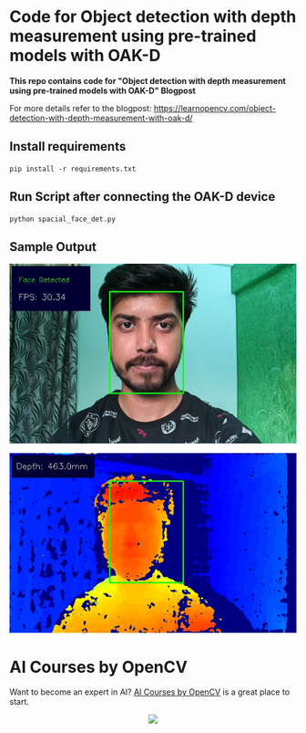 # Code for Object detection with depth measurement using pre-trained models with OAK-D

**This repo contains code for "Object detection with depth measurement using pre-trained models with OAK-D" Blogpost**


For more details refer to the blogpost: https://learnopencv.com/object-detection-with-depth-measurement-with-oak-d/

## Install requirements
```
pip install -r requirements.txt
```

## Run Script after connecting the OAK-D device
```
python spacial_face_det.py
```

## Sample Output

![](outputs/face-cam.jpg)

![](outputs/disparity-map.jpg)

# AI Courses by OpenCV

Want to become an expert in AI? [AI Courses by OpenCV](https://opencv.org/courses/) is a great place to start. 

<a href="https://opencv.org/courses/">
<p align="center"> 
<img src="https://www.learnopencv.com/wp-content/uploads/2020/04/AI-Courses-By-OpenCV-Github.png">
</p>
</a>
